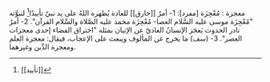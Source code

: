 معجزة : مُعْجِزَة [مفرد]:
1- أمرٌ [[خارق]] للعادة يُظهره اللهُ على يد نبيّ تأييدًا[^1] لنبوَّته "مُعْجِزَة موسى عليه السَّلام العصا- مُعْجِزَة محمد عليه الصَّلاة والسَّلام القرآن".
2- أمرٌ نادر الحدوث يَعجَز الإنسانُ العاديّ عن الإتيان بمثله "اختراق الفضاء إحدى معجزات العصر".
3- (سف) ما يخرج عن المألوف ويبعث على الإعجاب، فيقال: معجزة العلم ومعجزة الدِّين وغيرهما.

[^1]: [[تأييد]]